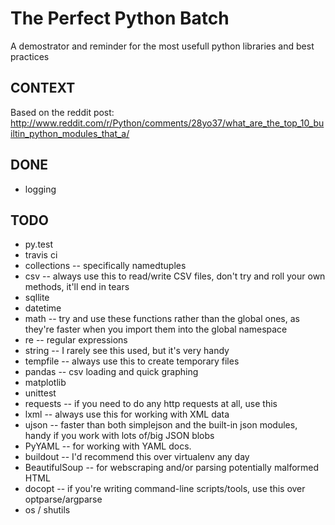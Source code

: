 The Perfect Python Batch
=============================

A demostrator and reminder for the most usefull python libraries and best practices


CONTEXT
----------

Based on the reddit post: http://www.reddit.com/r/Python/comments/28yo37/what_are_the_top_10_builtin_python_modules_that_a/

DONE
------

- logging

TODO
-----

- py.test
- travis ci
- collections -- specifically namedtuples
- csv -- always use this to read/write CSV files, don't try and roll your own methods, it'll end in tears
- sqllite
- datetime
- math -- try and use these functions rather than the global ones, as they're faster when you import them into the global namespace
- re -- regular expressions
- string -- I rarely see this used, but it's very handy
- tempfile -- always use this to create temporary files
- pandas -- csv loading and quick graphing
- matplotlib
- unittest
- requests -- if you need to do any http requests at all, use this
- lxml -- always use this for working with XML data
- ujson -- faster than both simplejson and the built-in json modules, handy if you work with lots of/big JSON blobs
- PyYAML -- for working with YAML docs.
- buildout -- I'd recommend this over virtualenv any day
- BeautifulSoup -- for webscraping and/or parsing potentially malformed HTML
- docopt -- if you're writing command-line scripts/tools, use this over optparse/argparse
- os / shutils

